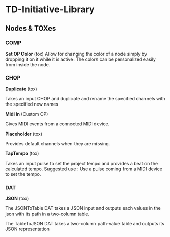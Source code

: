 # TD-Initiative-Library

## Nodes & TOXes

### COMP

**Set OP Color** (tox)
Allow for changing the color of a node simply by dropping it on it while it is active. The colors can be personalized easily from inside the node.

### CHOP

**Duplicate** (tox)

Takes an input CHOP and duplicate and rename the specified channels with the specified new names

**Midi In** (Custom OP)

Gives MIDI events from a connected MIDI device.

**Placeholder** (tox)

Provides default channels when they are missing.

**TapTempo** (tox)

Takes an input pulse to set the project tempo and provides a beat on the calculated tempo. Suggested use : Use a pulse coming from a MIDI device to set the tempo.

### DAT

**JSON** (tox)

The JSONToTable DAT takes a JSON input and outputs each values in the json with its path in a two-column table.

The TableToJSON DAT takes a two-column path-value table and outputs its JSON representation
